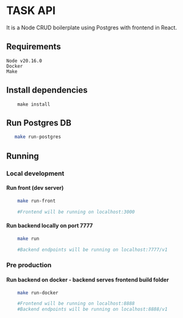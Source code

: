 # TASK API

It is a Node CRUD boilerplate using Postgres with frontend in React.

## Requirements
    Node v20.16.0 
    Docker
    Make

## Install dependencies
```
    make install
```

## Run Postgres DB
```bash
   make run-postgres
```

<!-- ## Run migrations
```bash
   make sql-scripts
``` -->

## Running
### Local development

#### Run front (dev server)
```bash
    make run-front

    #Frontend will be running on localhost:3000
```

#### Run backend locally on port 7777
```bash
    make run

    #Backend endpoints will be running on localhost:7777/v1
```
### Pre production
#### Run backend on docker - backend serves frontend build folder
```bash
    make run-docker

    #Frontend will be running on localhost:8888
    #Backend endpoints will be running on localhost:8888/v1
```



